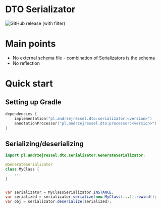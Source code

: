 # DTO Serializator
![GitHub release (with filter)](https://img.shields.io/github/v/release/andrzejressel/simple-java-serialization)

# Main points
- No external schema file - combination of Serializators is the schema
- No reflection

# Quick start

## Setting up Gradle

```kotlin
dependencies {
    implementation("pl.andrzejressel.dto:serializator:<version>")
    annotationProcessor("pl.andrzejressel.dto:processor:<version>")
}
```

## Serializing/deserializing

```java
import pl.andrzejressel.dto.serializator.GenerateSerializator;

@GenerateSerializator
class MyClass {
    ...
}


var serializator = MyClassSerializator.INSTANCE;
var serialized = serializator.serialize(new MyClass(...)).rewind();
var obj = serializator.deserialize(serialized);
```